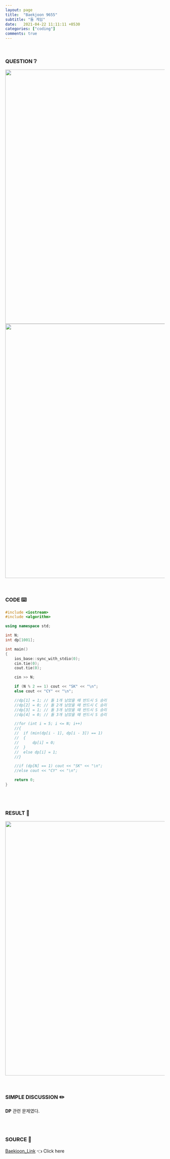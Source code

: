 ```yaml
---
layout: page
title:  "Baekjoon 9655"
subtitle: "돌 게임"
date:   2021-04-22 11:11:11 +0530
categories: ["coding"]
comments: true
---
```


<br>

### QUESTION ❔

<img src="{{ '/assets/baekjoon/9655.jpg' }}" style="width: 800px; height: auto; margin-left: auto; margin-right: auto; display: block;">
<img src="{{ '/assets/baekjoon/9655a.jpg' }}" style="width: 800px; height: auto; margin-left: auto; margin-right: auto; display: block;">  

<br>
<br>

### CODE ⌨️

```c++
#include <iostream>
#include <algorithm>

using namespace std;

int N;
int dp[1001];

int main()
{
	ios_base::sync_with_stdio(0);
	cin.tie(0);
	cout.tie(0);

	cin >> N;

	if (N % 2 == 1) cout << "SK" << "\n";
	else cout << "CY" << "\n";

	//dp[1] = 1; // 돌 1개 남았을 때 반드시 S 승리
	//dp[2] = 0; // 돌 2개 남았을 때 반드시 C 승리
	//dp[3] = 1; // 돌 3개 남았을 때 반드시 S 승리
	//dp[4] = 0; // 돌 3개 남았을 때 반드시 S 승리

	//for (int i = 5; i <= N; i++)
	//{
	//	if (min(dp[i - 1], dp[i - 3]) == 1)
	//	{
	//		dp[i] = 0;
	//	}
	//	else dp[i] = 1;
	//}

	//if (dp[N] == 1) cout << "SK" << "\n";
	//else cout << "CY" << "\n";

	return 0;
}
```  

<br>
<br>

### RESULT 💛

<img src="{{ '/assets/baekjoon/9655r.jpg' }}" style="width: 800px; height: auto; margin-left: auto; margin-right: auto; display: block;">  

<br>
<br>

### SIMPLE DISCUSSION ✏️

**DP** 관련 문제였다.  

<br>
<br>

### SOURCE 💎

[Baekjoon_Link][link] 👈 Click here  

<br>
<br>
<br>

<script src="https://utteranc.es/client.js"
        repo="DCherish/DCherish.github.io"
        issue-term="pathname"
        theme="boxy-light"
        crossorigin="anonymous"
        async>
</script>

[link]: https://www.acmicpc.net/problem/9655
